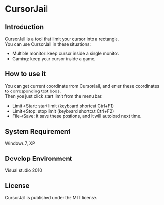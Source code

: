CursorJail
==========

## Introduction
CursorJail is a tool that limit your cursor into a rectangle.  
You can use CursorJail in these situations:
- Multiple monitor: keep cursor inside a single monitor.
- Gaming: keep your cursor inside a game.

## How to use it
You can get current coordinate from CursorJail, and enter these coordinates to corresponding text boxs.  
Then you just click start limit from the menu bar.
- Limit->Start: start limit (keyboard shortcut Ctrl+F1)
- Limit->Stop: stop limit (keyboard shortcut Ctrl+F2)
- File->Save: it save these postions, and it will autoload next time.

## System Requirement
Windows 7, XP

## Develop Environment
Visual studio 2010

## License
CursorJail is published under the MIT license.
